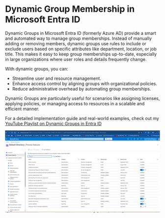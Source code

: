 # Dynamic Group Membership in Microsoft Entra ID

Dynamic Groups in Microsoft Entra ID (formerly Azure AD) provide a smart and automated way to manage group memberships. Instead of manually adding or removing members, dynamic groups use rules to include or exclude users based on specific attributes like department, location, or job title. This makes it easy to keep group memberships up-to-date, especially in large organizations where user roles and details frequently change.

With dynamic groups, you can:

- Streamline user and resource management.
- Enhance access control by aligning groups with organizational policies.
- Reduce administrative overhead by automating group memberships.

Dynamic Groups are particularly useful for scenarios like assigning licenses, applying policies, or managing access to resources in a scalable and efficient manner.

For a detailed implementation guide and real-world examples, check out my [YouTube Playlist on Dynamic Groups in Entra ID](https://www.youtube.com/playlist?list=PLfeBBu8bvwXnDxrltcinIAoC6O0od11fm)


[![YouTube Playlist on Dynamic Groups in Entra ID](Images/EntraID.png)](https://www.youtube.com/playlist?list=PLfeBBu8bvwXnDxrltcinIAoC6O0od11fm)

